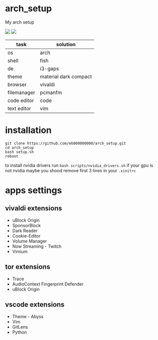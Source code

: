 # arch_setup
My arch setup

![](https://i.imgur.com/2WMvxSM.jpg)
![](https://i.imgur.com/OfLB4yH.png)

task               | solution
------------------ | ---
os                 | arch
shell              | fish
de                 | i3-gaps
theme              | material dark compact
browser            | vivaldi
filemanager        | pcmanfm
code editor        | code
text editor        | vim

# installation
```
git clone https://github.com/e6000000000/arch_setup.git
cd arch_setup
bash setup.sh
reboot
```
to install nvidia drivers run `bash scripts/nvidia_drivers.sh`
if your gpu is not nvidia maybe you shood remove first 3 lines in your `.xinitrc`

# apps settings
## vivaldi extensions
* uBlock Origin
* SponsorBlock
* Dark Reader
* Cookie-Editor
* Volume Manager
* Now Streaming - Twitch
* Vimium

## tor extensions
* Trace
* AudioContext Fingerprint Defender
* uBlock Origin

## vscode extensions
* Theme - Abyss 
* Vim
* GitLens
* Python
